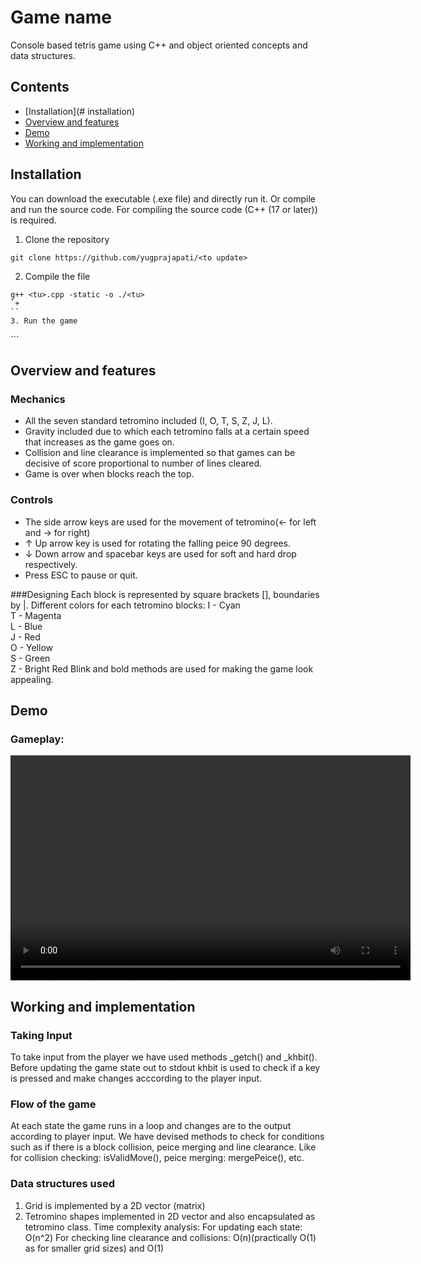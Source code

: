 # Game name
Console based tetris game using C++ and object oriented concepts and data structures.
## Contents
-  [Installation](# installation)
- [Overview and features](#overview-and-features)
- [Demo](#demo)
- [Working and implementation](#working-and-implementation)

## Installation
You can download the executable (.exe file) and directly run it. Or compile and run the source code.
For compiling the source code (C++ (17 or later)) is required.
1. Clone the repository
```
git clone https://github.com/yugprajapati/<to update>
```
2. Compile the file
```
g++ <tu>.cpp -static -o ./<tu>
`+
``
3. Run the game
```
<tu>
```

## Overview and features
### Mechanics
- All the seven standard tetromino included (I, O, T, S, Z, J, L).
- Gravity included due to which each tetromino falls at a certain speed that increases as the game goes on.
- Collision and line clearance is implemented so that games can be decisive of score proportional to number of lines cleared.
- Game is over when blocks reach the top.

### Controls
- The side arrow keys are used for the movement of tetromino(← for left and → for right)
- ↑ Up arrow key is used for rotating the falling peice 90 degrees.
- ↓ Down arrow and spacebar keys are used for soft and hard drop respectively.
- Press ESC to pause or quit.

###Designing
Each block is represented by square brackets [], boundaries by |. Different colors for each tetromino blocks:
I - Cyan  
T - Magenta  
L - Blue  
J - Red  
O - Yellow  
S - Green  
Z - Bright Red 
Blink and bold methods are used for making the game look appealing.
## Demo
### Gameplay:
<video width="640" height="360" controls>
  <source src="video1.mp4" type="video/mp4">
  Browser does not support the video tag.
</video>

## Working and implementation
### Taking Input
To take input from the player we have used methods _getch() and _khbit(). Before updating the game state out to stdout khbit is used to check if a key is pressed and make changes acccording to the player input.

### Flow of the game
At each state the game runs in a loop and changes are to the output according to player input. We have devised methods to check for conditions such as if there is a block collision, peice merging and line clearance.
Like for collision checking: isValidMove(), peice merging: mergePeice(), etc.

### Data structures used
1. Grid is implemented by a 2D vector (matrix)
2. Tetromino shapes implemented in 2D vector and also encapsulated as tetromino class. 
Time complexity analysis:
For updating each state: O(n^2)
For checking line clearance and collisions:
O(n)(practically O(1) as for smaller grid sizes) and O(1)
